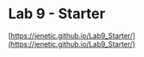 # Lab 9 - Starter
[https://jenetic.github.io/Lab9_Starter/](https://jenetic.github.io/Lab9_Starter/)